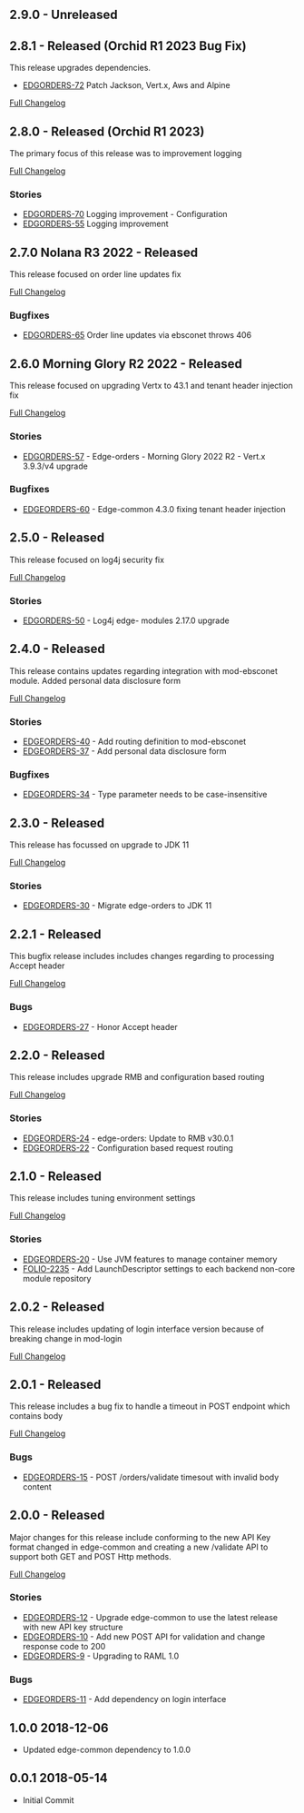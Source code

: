 ## 2.9.0 - Unreleased

## 2.8.1 - Released (Orchid R1 2023 Bug Fix)
This release upgrades dependencies.

* [EDGORDERS-72](https://issues.folio.org/browse/EDGORDERS-72) Patch Jackson, Vert.x, Aws and Alpine

[Full Changelog](https://github.com/folio-org/edge-orders/compare/v2.8.0...v2.8.1)

## 2.8.0 - Released (Orchid R1 2023)
The primary focus of this release was to improvement logging

[Full Changelog](https://github.com/folio-org/edge-orders/compare/v2.7.0...v2.8.0)

### Stories
* [EDGORDERS-70](https://issues.folio.org/browse/EDGORDERS-70) Logging improvement - Configuration
* [EDGORDERS-55](https://issues.folio.org/browse/EDGORDERS-55) Logging improvement

## 2.7.0 Nolana R3 2022 - Released
This release focused on order line updates fix

[Full Changelog](https://github.com/folio-org/edge-orders/compare/v2.6.0...v2.7.0)

### Bugfixes
* [EDGORDERS-65](https://issues.folio.org/browse/EDGORDERS-65) Order line updates via ebsconet throws 406

## 2.6.0 Morning Glory R2 2022 - Released
This release focused on upgrading Vertx to 43.1 and tenant header injection fix

[Full Changelog](https://github.com/folio-org/edge-orders/compare/v2.5.0...v2.6.0)

### Stories
* [EDGORDERS-57](https://issues.folio.org/browse/EDGORDERS-57) - Edge-orders - Morning Glory 2022 R2 - Vert.x 3.9.3/v4 upgrade

### Bugfixes
* [EDGEORDERS-60](https://issues.folio.org/browse/EDGORDERS-60) - Edge-common 4.3.0 fixing tenant header injection

## 2.5.0 - Released
This release focused on log4j security fix

[Full Changelog](https://github.com/folio-org/edge-orders/compare/v2.4.0...v2.5.0)

### Stories
* [EDGORDERS-50](https://issues.folio.org/browse/EDGORDERS-50) - Log4j edge- modules 2.17.0 upgrade

## 2.4.0 - Released
This release contains updates regarding integration with mod-ebsconet module. Added personal data disclosure form

[Full Changelog](https://github.com/folio-org/edge-orders/compare/v2.3.0...v2.4.0)

### Stories
* [EDGEORDERS-40](https://issues.folio.org/browse/EDGORDERS-40) - Add routing definition to mod-ebsconet
* [EDGEORDERS-37](https://issues.folio.org/browse/EDGORDERS-37) - Add personal data disclosure form

### Bugfixes
* [EDGEORDERS-34](https://issues.folio.org/browse/EDGORDERS-34) - Type parameter needs to be case-insensitive


## 2.3.0 - Released

This release has focussed on upgrade to JDK 11

[Full Changelog](https://github.com/folio-org/edge-orders/compare/v2.2.1...v2.3.0)

### Stories
* [EDGEORDERS-30](https://issues.folio.org/browse/EDGORDERS-30) - Migrate edge-orders to JDK 11

## 2.2.1 - Released

This bugfix release includes includes changes regarding to processing Accept header

[Full Changelog](https://github.com/folio-org/edge-orders/compare/v2.2.0...v2.2.1)

### Bugs
* [EDGEORDERS-27](https://issues.folio.org/browse/EDGORDERS-27) - Honor Accept header

## 2.2.0 - Released

This release includes upgrade RMB and configuration based routing

[Full Changelog](https://github.com/folio-org/edge-orders/compare/v2.1.0...v2.2.0)

### Stories
* [EDGEORDERS-24](https://issues.folio.org/browse/EDGORDERS-24) - edge-orders: Update to RMB v30.0.1
* [EDGEORDERS-22](https://issues.folio.org/browse/EDGORDERS-22) - Configuration based request routing

## 2.1.0 - Released

This release includes tuning environment settings

[Full Changelog](https://github.com/folio-org/edge-orders/compare/v2.0.2...v2.1.0)

### Stories
* [EDGEORDERS-20](https://issues.folio.org/browse/EDGORDERS-20) - Use JVM features to manage container memory
* [FOLIO-2235](https://issues.folio.org/browse/FOLIO-2235) - Add LaunchDescriptor settings to each backend non-core module repository

## 2.0.2 - Released

This release includes updating of login interface version because of breaking change in mod-login

[Full Changelog](https://github.com/folio-org/edge-orders/compare/v2.0.1...v2.0.2)

## 2.0.1 - Released

This release includes a bug fix to handle a timeout in POST endpoint which contains body

[Full Changelog](https://github.com/folio-org/edge-orders/compare/v2.0.0...v2.0.1)

### Bugs
* [EDGEORDERS-15](https://issues.folio.org/browse/EDGORDERS-15) - POST /orders/validate timesout with invalid body content

## 2.0.0 - Released

Major changes for this release include conforming to the new API Key format changed in edge-common and creating a new /validate API to support both GET and POST Http 
methods.

[Full Changelog](https://github.com/folio-org/edge-orders/compare/v1.0.0...v2.0.0)

### Stories
* [EDGEORDERS-12](https://issues.folio.org/browse/EDGORDERS-12) - Upgrade edge-common to use the latest release with new API key structure
* [EDGEORDERS-10](https://issues.folio.org/browse/EDGORDERS-10) - Add new POST API for validation and change response code to 200
* [EDGEORDERS-9](https://issues.folio.org/browse/EDGORDERS-9) - Upgrading to RAML 1.0

### Bugs
* [EDGEORDERS-11](https://issues.folio.org/browse/EDGORDERS-11) - Add dependency on login interface

## 1.0.0 2018-12-06
 * Updated edge-common dependency to 1.0.0

## 0.0.1 2018-05-14
 * Initial Commit
